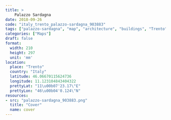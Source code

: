 ```yaml
---
title: > 
    Palazzo Sardagna
date: 2018-09-26
code: "italy_trento_palazzo-sardagna_903883"
tags: ["palazzo-sardagna", "map", "architecture", "buildings", "Trento", "Italy"]
categories: ["Maps"]
draft: false
format:
  width: 210
  height: 297
  unit: 'mm'
location:
  place: "Trento"
  country: "Italy"
  latitude: 46.06670115624736
  longitude: 11.123104843404322
  prettyLat: "11\u00b07'23.17\"E"
  prettyLon: "46\u00b04'0.124\"N"
resources:
- src: "palazzo-sardagna_903883.png"
  title: "Cover"
  name: cover
---
```

